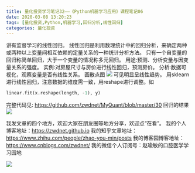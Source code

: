 ```yaml
---
title: 量化投资学习笔记32——《Python机器学习应用》课程笔记06
date: 2020-03-08 13:20:23
tags: [量化投资,Python,机器学习,回归分析,线性回归]
categories: 量化投资
---
```

讲有监督学习的线性回归。
线性回归是利用数理统计中的回归分析，来确定两种或两种以上变量间相互依赖的定量关系的一种统计分析方法。
只有一个自变量的回归称简单回归，大于一个变量的情况称多元回归。
用途:预测、分析变量与因变量关系的强度。
实例:对房屋尺寸与房价进行线性回归，预测房价。
分析:数据可视化，观察变量是否有线性关系。
画散点图
![](https://zymblog-1258069789.cos.ap-chengdu.myqcloud.com/blog0178-QTLearn/24/01.png)
可见明显呈线性趋势。
用sklearn进行线性回归，注意数据的维度需一致，用reshape进行调整。如
```python
linear.fit(x.reshape(length, -1), y)
```
完整代码见:
https://github.com/zwdnet/MyQuant/blob/master/30
回归的结果
![](https://zymblog-1258069789.cos.ap-chengdu.myqcloud.com/blog0178-QTLearn/24/01.png)


我发文章的四个地方，欢迎大家在朋友圈等地方分享，欢迎点“在看”。
我的个人博客地址：https://zwdnet.github.io
我的知乎文章地址： https://www.zhihu.com/people/zhao-you-min/posts
我的博客园博客地址： https://www.cnblogs.com/zwdnet/
我的微信个人订阅号：赵瑜敏的口腔医学学习园地


![](https://zymblog-1258069789.cos.ap-chengdu.myqcloud.com/other/wx.jpg)